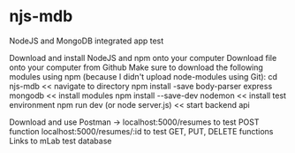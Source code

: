 # njs-mdb
NodeJS and MongoDB integrated app test

Download and install NodeJS and npm onto your computer
Download file onto your computer from Github
Make sure to download the following modules using npm (because I didn't upload node-modules using Git):
    cd njs-mdb                                         << navigate to directory
    npm install -save body-parser express mongodb      << install modules
    npm install --save-dev nodemon                     << install test environment
    npm run dev (or node server.js)                    << start backend api

Download and use Postman ->     localhost:5000/resumes to test POST function
                                localhost:5000/resumes/:id to test GET, PUT, DELETE functions
Links to mLab test database